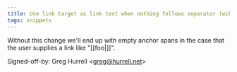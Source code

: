 ```yaml
---
title: Use link target as link text when nothing follows separator (wikitext, 2d744ae)
tags: snippets
---
```


Without this change we'll end up with empty anchor spans in the case that the user supplies a link like "\[\[foo|\]\]".

Signed-off-by: Greg Hurrell &lt;greg@hurrell.net&gt;
